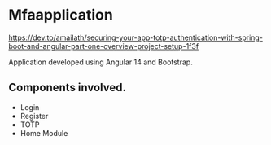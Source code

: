 # Mfaapplication

https://dev.to/amailath/securing-your-app-totp-authentication-with-spring-boot-and-angular-part-one-overview-project-setup-1f3f

Application developed using Angular 14 and Bootstrap.

## Components involved.
  - Login
  - Register
  - TOTP
  - Home Module


